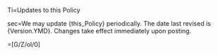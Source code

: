 Ti=Updates to this Policy

sec=We may update {this_Policy} periodically. The date last revised is {Version.YMD}. Changes take effect immediately upon posting.

=[G/Z/ol/0]
